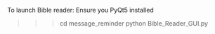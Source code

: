 To launch Bible reader:
Ensure you PyQt5 installed

>>>cd message_reminder
>>>python Bible_Reader_GUI.py